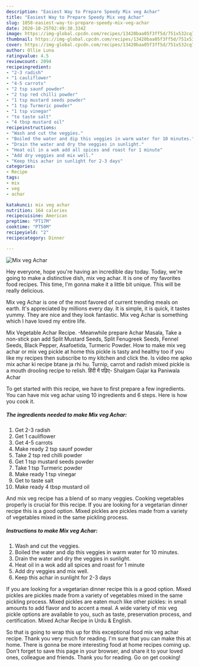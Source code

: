 ```yaml
---
description: "Easiest Way to Prepare Speedy Mix veg Achar"
title: "Easiest Way to Prepare Speedy Mix veg Achar"
slug: 1058-easiest-way-to-prepare-speedy-mix-veg-achar
date: 2020-10-25T02:49:38.334Z
image: https://img-global.cpcdn.com/recipes/13420baa05f3ff5d/751x532cq70/mix-veg-achar-recipe-main-photo.jpg
thumbnail: https://img-global.cpcdn.com/recipes/13420baa05f3ff5d/751x532cq70/mix-veg-achar-recipe-main-photo.jpg
cover: https://img-global.cpcdn.com/recipes/13420baa05f3ff5d/751x532cq70/mix-veg-achar-recipe-main-photo.jpg
author: Ollie Luna
ratingvalue: 4.5
reviewcount: 2094
recipeingredient:
- "2-3 radish"
- "1 cauliflower"
- "4-5 carrots"
- "2 tsp saunf powder"
- "2 tsp red chilli powder"
- "1 tsp mustard seeds powder"
- "1 tsp Turmeric powder"
- "1 tsp vinegar"
- "to taste salt"
- "4 tbsp mustard oil"
recipeinstructions:
- "Wash and cut the veggies."
- "Boiled the water and dip this veggies in warm water for 10 minutes."
- "Drain the water and dry the veggies in sunlight."
- "Heat oil in a wok add all spices and roast for 1 minute"
- "Add dry veggies and mix well."
- "Keep this achar in sunlight for 2-3 days"
categories:
- Recipe
tags:
- mix
- veg
- achar

katakunci: mix veg achar 
nutrition: 164 calories
recipecuisine: American
preptime: "PT17M"
cooktime: "PT50M"
recipeyield: "2"
recipecategory: Dinner

---
```



![Mix veg Achar](https://img-global.cpcdn.com/recipes/13420baa05f3ff5d/751x532cq70/mix-veg-achar-recipe-main-photo.jpg)

Hey everyone, hope you're having an incredible day today. Today, we're going to make a distinctive dish, mix veg achar. It is one of my favorites food recipes. This time, I'm gonna make it a little bit unique. This will be really delicious.

Mix veg Achar is one of the most favored of current trending meals on earth. It's appreciated by millions every day. It is simple, it is quick, it tastes yummy. They are nice and they look fantastic. Mix veg Achar is something which I have loved my entire life.

Mix Vegetable Achar Recipe. -Meanwhile prepare Achar Masala, Take a non-stick pan add Split Mustard Seeds, Split Fenugreek Seeds, Fennel Seeds, Black Pepper, Asafoetida, Turmeric Powder. How to make mix veg achar or mix veg pickle at home this pickle is tasty and healthy too if you like my recipes then subscribe to my kitchen and click the. Is video me apko mix achar ki recipe btane ja rhi hu. Turnip, carrot and radish mixed pickle is a mouth drooling recipe to relish. हिंदी में पढ़िए- Shalgam Gajar ka Paniwala Achar


To get started with this recipe, we have to first prepare a few ingredients. You can have mix veg achar using 10 ingredients and 6 steps. Here is how you cook it.

<!--inarticleads1-->

##### The ingredients needed to make Mix veg Achar:

1. Get 2-3 radish
1. Get 1 cauliflower
1. Get 4-5 carrots
1. Make ready 2 tsp saunf powder
1. Take 2 tsp red chilli powder
1. Get 1 tsp mustard seeds powder
1. Take 1 tsp Turmeric powder
1. Make ready 1 tsp vinegar
1. Get to taste salt
1. Make ready 4 tbsp mustard oil


And mix veg recipe has a blend of so many veggies. Cooking vegetables properly is crucial for this recipe. If you are looking for a vegetarian dinner recipe this is a good option. Mixed pickles are pickles made from a variety of vegetables mixed in the same pickling process. 

<!--inarticleads2-->

##### Instructions to make Mix veg Achar:

1. Wash and cut the veggies.
1. Boiled the water and dip this veggies in warm water for 10 minutes.
1. Drain the water and dry the veggies in sunlight.
1. Heat oil in a wok add all spices and roast for 1 minute
1. Add dry veggies and mix well.
1. Keep this achar in sunlight for 2-3 days


If you are looking for a vegetarian dinner recipe this is a good option. Mixed pickles are pickles made from a variety of vegetables mixed in the same pickling process. Mixed pickles are eaten much like other pickles: in small amounts to add flavor and to accent a meal. A wide variety of mix veg pickle options are available to you, such as taste, preservation process, and certification. Mixed Achar Recipe in Urdu &amp; English. 

So that is going to wrap this up for this exceptional food mix veg achar recipe. Thank you very much for reading. I'm sure that you can make this at home. There is gonna be more interesting food at home recipes coming up. Don't forget to save this page in your browser, and share it to your loved ones, colleague and friends. Thank you for reading. Go on get cooking!
